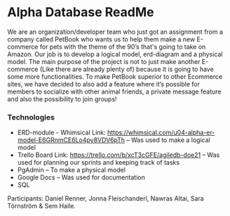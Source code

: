 ﻿# Alpha Database ReadMe 

We are an organization/developer team who just got an assignment from a company called PetBook who wants us to help them make a new E-commerce for pets with the theme of the 90’s that's going to take on Amazon. Our job is to develop a logical model, erd-diagram and a physical model. The main purpose of the project is not to just make another E-commerce (Like there are already plenty of) because it is going to have some more functionalities. To make PetBook superior to other Ecommerce sites, we have decided to also add a feature where it’s possible for members to socialize with other animal friends, a private message feature and also the possibility to join groups! 

### Technologies
* ERD-module - Whimsical Link: https://whimsical.com/u04-alpha-er-model-E6GRnmCE6Lo4py8VDV6pTh – Was used to make a logical model
* Trello Board Link: https://trello.com/b/xcT3cGFE/agiledb-doe21 – Was used for planning our sprints and keeping track of tasks
* PgAdmin – To make a physical model
* Google Docs – Was used for documentation
* SQL

Participants: Daniel Renner, Jonna Fleischanderl, Nawras Altai, Sara Törnström & Sem Haile.
